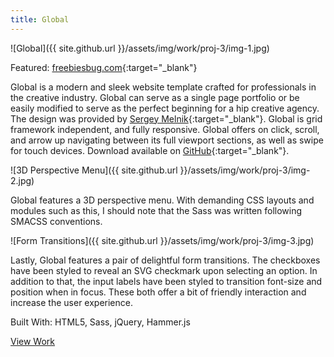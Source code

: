 ```yaml
---
title: Global
---
```


![Global]({{ site.github.url }}/assets/img/work/proj-3/img-1.jpg)

Featured: [freebiesbug.com](http://freebiesbug.com/psd-freebies/global-futuristic-one-page-portfolio-psd-html/){:target="_blank"}

Global is a modern and sleek website template crafted for professionals in the creative industry. Global can serve as a single page portfolio or be easily modified to serve as the perfect beginning for a hip creative agency. The design was provided by [Sergey Melnik](https://www.behance.net/SergeyMelnik){:target="_blank"}. Global is grid framework independent, and fully responsive. Global offers on click, scroll, and arrow up navigating between its full viewport sections, as well as swipe for touch devices. Download available on [GitHub](https://github.com/BuckyMaler/global){:target="_blank"}.

![3D Perspective Menu]({{ site.github.url }}/assets/img/work/proj-3/img-2.jpg)

Global features a 3D perspective menu. With demanding CSS layouts and modules such as this, I should note that the Sass was written following SMACSS conventions.

![Form Transitions]({{ site.github.url }}/assets/img/work/proj-3/img-3.jpg)

Lastly, Global features a pair of delightful form transitions. The checkboxes have been styled to reveal an SVG checkmark upon selecting an option. In addition to that, the input labels have been styled to transition font-size and position when in focus. These both offer a bit of friendly interaction and increase the user experience.

Built With: HTML5, Sass, jQuery, Hammer.js

<a href="http://buckymaler.com/global" class="work-btn" target="_blank">View Work</a>
